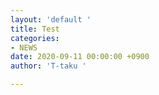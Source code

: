 ```yaml
---
layout: 'default '
title: Test
categories:
- NEWS
date: 2020-09-11 00:00:00 +0900
author: 'T-taku '

---
```

